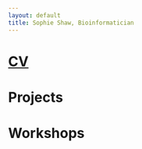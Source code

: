 ```yaml
---
layout: default
title: Sophie Shaw, Bioinformatician
---
```


# [CV](./CV/index.md)
# Projects
# Workshops
